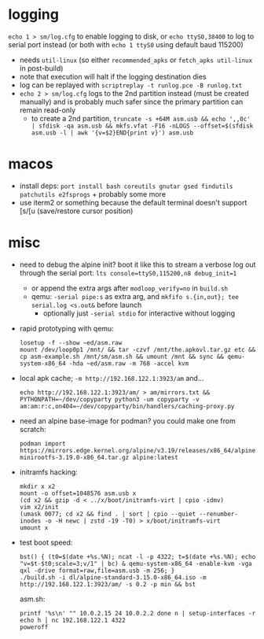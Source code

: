 # logging

`echo 1 > sm/log.cfg` to enable logging to disk, or `echo ttyS0,38400` to log to serial port instead (or both with `echo 1 ttyS0` using default baud 115200)

* needs `util-linux` (so either `recommended_apks` or `fetch_apks util-linux` in post-build)
* note that execution will halt if the logging destination dies
* log can be replayed with `scriptreplay -t runlog.pce -B runlog.txt`
* `echo 2 > sm/log.cfg` logs to the 2nd partition instead (must be created manually) and is probably much safer since the primary partition can remain read-only
  * to create a 2nd partition, `truncate -s +64M asm.usb && echo ',,0c' | sfdisk -qa asm.usb && mkfs.vfat -F16 -nLOGS --offset=$(sfdisk asm.usb -l | awk '{v=$2}END{print v}') asm.usb`


# macos

* install deps: `port install bash coreutils gnutar gsed findutils patchutils e2fsprogs` + probably some more
* use iterm2 or something because the default terminal doesn't support [s/[u (save/restore cursor position)


# misc 

* need to debug the alpine init? boot it like this to stream a verbose log out through the serial port: `lts console=ttyS0,115200,n8 debug_init=1`
  * or append the extra args after `modloop_verify=no` in `build.sh`
  * qemu: `-serial pipe:s` as extra arg, and `mkfifo s.{in,out}; tee serial.log <s.out&` before launch
    * optionally just `-serial stdio` for interactive without logging

* rapid prototyping with qemu:
  ```
  losetup -f --show ~ed/asm.raw
  mount /dev/loop0p1 /mnt/ && tar -czvf /mnt/the.apkovl.tar.gz etc && cp asm-example.sh /mnt/sm/asm.sh && umount /mnt && sync && qemu-system-x86_64 -hda ~ed/asm.raw -m 768 -accel kvm
  ```

* local apk cache; `-m http://192.168.122.1:3923/am` and...
  ```
  echo http://192.168.122.1:3923/am/ > am/mirrors.txt && PYTHONPATH=~/dev/copyparty python3 -um copyparty -v am:am:r:c,on404=~/dev/copyparty/bin/handlers/caching-proxy.py
  ```

* need an alpine base-image for podman? you could make one from scratch:
  ```
  podman import https://mirrors.edge.kernel.org/alpine/v3.19/releases/x86_64/alpine-minirootfs-3.19.0-x86_64.tar.gz alpine:latest
  ```

* initramfs hacking:
  ```
  mkdir x x2
  mount -o offset=1048576 asm.usb x
  (cd x2 && gzip -d < ../x/boot/initramfs-virt | cpio -idmv)
  vim x2/init
  (umask 0077; cd x2 && find . | sort | cpio --quiet --renumber-inodes -o -H newc | zstd -19 -T0) > x/boot/initramfs-virt
  umount x
  ```

* test boot speed:
  ```
  bst() { (t0=$(date +%s.%N); ncat -l -p 4322; t=$(date +%s.%N); echo "v=$t-$t0;scale=3;v/1" | bc) & qemu-system-x86_64 -enable-kvm -vga qxl -drive format=raw,file=asm.usb -m 256; }
  ./build.sh -i dl/alpine-standard-3.15.0-x86_64.iso -m http://192.168.122.1:3923/am/ -s 0.2 -p min && bst
  ```
  asm.sh:
  ```
  printf '%s\n' "" 10.0.2.15 24 10.0.2.2 done n | setup-interfaces -r
  echo h | nc 192.168.122.1 4322
  poweroff
  ```
